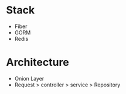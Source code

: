 # Stack
- Fiber
- GORM
- Redis

# Architecture
- Onion Layer
- Request > controller > service > Repository
